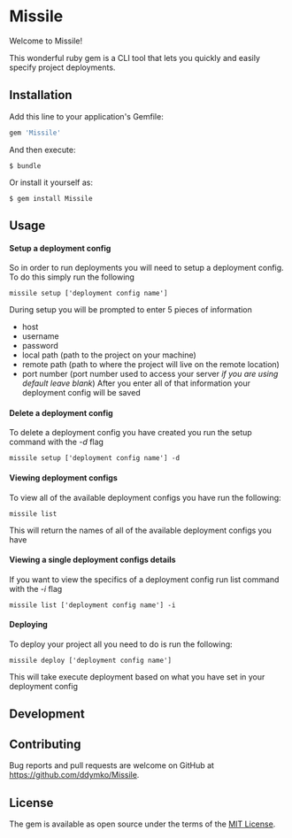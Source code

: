 # Missile
Welcome to Missile!

This wonderful ruby gem is a CLI tool that lets you quickly and easily specify project deployments.

## Installation

Add this line to your application's Gemfile:

```ruby
gem 'Missile'
```

And then execute:

    $ bundle

Or install it yourself as:

    $ gem install Missile

## Usage
#### Setup a deployment config
So in order to run deployments you will need to setup a deployment config. To do this simply run the following
```
missile setup ['deployment config name']
```
During setup you will be prompted to enter 5 pieces of information
  * host
  * username
  * password
  * local path (path to the project on your machine)
  * remote path (path to where the project will live on the remote location)
  * port number (port number used to access your server *if you are using default leave blank*)
After you enter all of that information your deployment config will be saved

#### Delete a deployment config
To delete a deployment config you have created you run the setup command with the *-d* flag
```
missile setup ['deployment config name'] -d
```

#### Viewing deployment configs
To view all of the available deployment configs you have run the following:
```
missile list
```
This will return the names of all of the available deployment configs you have

#### Viewing a single deployment configs details
If you want to view the specifics of a deployment config run list command with the *-i* flag
```
missile list ['deployment config name'] -i
```

#### Deploying
To deploy your project all you need to do is run the following:
```
missile deploy ['deployment config name']
```
This will take execute deployment based on what you have set in your deployment config


## Development


## Contributing

Bug reports and pull requests are welcome on GitHub at https://github.com/ddymko/Missile.


## License

The gem is available as open source under the terms of the [MIT License](http://opensource.org/licenses/MIT).
